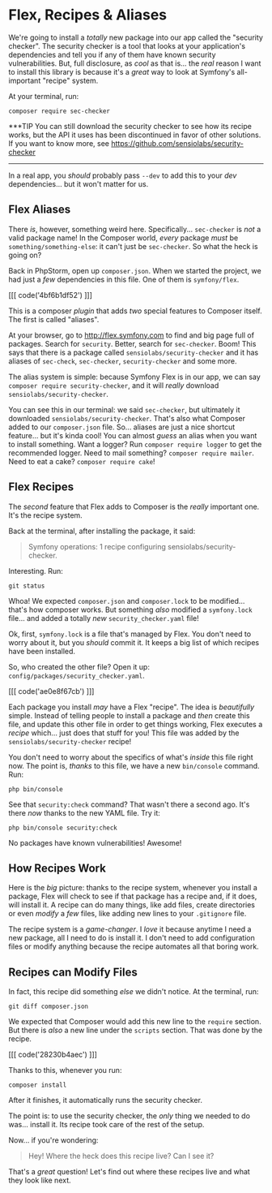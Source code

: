 # Flex, Recipes & Aliases

We're going to install a *totally* new package into our app called the
"security checker". The security checker is a tool that looks at your
application's dependencies and tell you if any of them have known security
vulnerabilities. But, full disclosure, as *cool* as that is... the *real*
reason I want to install this library is because it's a *great* way to look at
Symfony's all-important "recipe" system.

At your terminal, run:

```terminal
composer require sec-checker
```

***TIP
You can still download the security checker to see how its recipe works,
but the API it uses has been discontinued in favor of other solutions.
If you want to know more, see https://github.com/sensiolabs/security-checker
***

In a real app, you *should* probably pass `--dev` to add this to your *dev*
dependencies... but it won't matter for us.

## Flex Aliases

There *is*, however, something weird here. Specifically... `sec-checker`
is *not* a valid package name! In the Composer world, *every* package *must* be
`something/something-else`: it can't just be `sec-checker`. So what the heck
is going on?

Back in PhpStorm, open up `composer.json`. When we started the project, we
had just a *few* dependencies in this file. One of them is `symfony/flex`.

[[[ code('4bf6b1df52') ]]]

This is a composer *plugin* that adds *two* special features to Composer itself.
The first is called "aliases".

At your browser, go to http://flex.symfony.com to find and big page full of packages.
Search for `security`. Better, search for `sec-checker`. Boom! This says that there
is a package called `sensiolabs/security-checker` and it has aliases of
`sec-check`, `sec-checker`, `security-checker` and some more.

The alias system is simple: because Symfony Flex is in our app, we can say
`composer require security-checker`, and it will *really* download
`sensiolabs/security-checker`.

You can see this in our terminal: we said `sec-checker`, but ultimately it
downloaded `sensiolabs/security-checker`. That's also what Composer added to our
`composer.json` file. So... aliases are just a nice shortcut feature... but
it's kinda cool! You can almost *guess* an alias when you want to install something.
Want a logger? Run `composer require logger` to get the recommended logger.
Need to mail something? `composer require mailer`. Need to eat a cake?
`composer require cake`!

## Flex Recipes

The *second* feature that Flex adds to Composer is the *really* important one.
It's the recipe system.

Back at the terminal, after installing the package, it said:

> Symfony operations: 1 recipe
> configuring sensiolabs/security-checker.

Interesting. Run:

```terminal
git status
```

Whoa! We expected `composer.json` and `composer.lock` to be modified... that's
how composer works. But something *also* modified a `symfony.lock` file... and
added a totally *new* `security_checker.yaml` file!

Ok, first, `symfony.lock` is a file that's managed by Flex. You don't need to
worry about it, but you *should* commit it. It keeps a big list of which recipes
have been installed.

So, who created the other file? Open it up: `config/packages/security_checker.yaml`.

[[[ code('ae0e8f67cb') ]]]

Each package you install *may* have a Flex "recipe". The idea is *beautifully*
simple. Instead of telling people to install a package and *then* create this file,
and update this other file in order to get things working, Flex executes a
*recipe* which... just does that stuff for you! This file was added by the
`sensiolabs/security-checker` recipe!

You don't need to worry about the specifics of what's *inside* this file right
now. The point is, *thanks* to this file, we have a new `bin/console` command.
Run:

```terminal
php bin/console
```

See that `security:check` command? That wasn't there a second ago. It's there
*now* thanks to the new YAML file. Try it:

```terminal
php bin/console security:check
```

No packages have known vulnerabilities! Awesome!

## How Recipes Work

Here is the *big* picture: thanks to the recipe system, whenever you install a
package, Flex will check to see if that package has a recipe and, if it does,
will install it. A recipe can do many things, like add files, create directories
or even *modify* a *few* files, like adding new lines to your `.gitignore` file.

The recipe system is a *game-changer*. I *love* it because anytime I need a
new package, all I need to do is install it. I don't need to add configuration
files or modify anything because the recipe automates all that boring work.

## Recipes can Modify Files

In fact, this recipe did something *else* we didn't notice. At the terminal, run:

```terminal
git diff composer.json
```

We expected that Composer would add this new line to the `require` section. But
there is *also* a new line under the `scripts` section. That was done by the
recipe.

[[[ code('28230b4aec') ]]]

Thanks to this, whenever you run:

```terminal
composer install
```

After it finishes, it automatically runs the security checker.

The point is: to use the security checker, the *only* thing we needed to do was...
install it. Its recipe took care of the rest of the setup.

Now... if you're wondering:

> Hey! Where the heck does this recipe live? Can I see it?

That's a *great* question! Let's find out where these recipes live and what they look like next.
